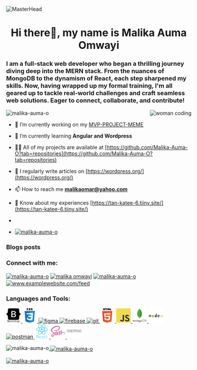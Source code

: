 ![MasterHead](https://images.unsplash.com/photo-1484417894907-623942c8ee29?ixlib=rb-4.0.3&ixid=M3wxMjA3fDB8MHxwaG90by1wYWdlfHx8fGVufDB8fHx8fA%3D%3D&auto=format&fit=crop&w=1932&q=80)
<h1 align="center">Hi there👋, my name is Malika Auma Omwayi</h1>
<h3>I am a full-stack web developer who began a thrilling journey diving deep into the MERN stack. From the nuances of MongoDB to the dynamism of React, each step sharpened my skills. Now, having wrapped up my formal training, I'm all geared up to tackle real-world challenges and craft seamless web solutions. Eager to connect, collaborate, and contribute!</h3>
<img align="right" alt="woman coding" width "400" src="https://media0.giphy.com/media/v1.Y2lkPTc5MGI3NjExNWRiMW1ybnZoeXVxOWxkYmFhdThsN2gzOHFwYWdzOHhtYThydzJ0eiZlcD12MV9pbnRlcm5hbF9naWZfYnlfaWQmY3Q9Zw/L1R1tvI9svkIWwpVYr/giphy.gif" />

<p align="left"> <img src="https://komarev.com/ghpvc/?username=malika-auma-o&label=Profile%20views&color=0e75b6&style=flat" alt="malika-auma-o" /> </p>

- 🔭 I’m currently working on my [MVP-PROJECT-MEME](https://github.com/Malika-Auma-O/MVP-PROJECT-MEME)

- 🌱 I’m currently learning **Angular and Wordpress**

- 👨‍💻 All of my projects are available at [https://github.com/Malika-Auma-O?tab=repositories](https://github.com/Malika-Auma-O?tab=repositories)

- 📝 I regularly write articles on [https://wordpress.org/](https://wordpress.org/)

- 📫 How to reach me **malikaomar@yahoo.com**

- 📄 Know about my experiences [https://tan-katee-6.tiiny.site/](https://tan-katee-6.tiiny.site/)
- 
- <p align="left"> <a href="https://github.com/ryo-ma/github-profile-trophy"><img src="https://github-profile-trophy.vercel.app/?username=malika-auma-o" alt="malika-auma-o" /></a> </p>

### Blogs posts
<!-- BLOG-POST-LIST:START -->
<!-- BLOG-POST-LIST:END -->

<h3 align="left">Connect with me:</h3>
<p align="left">
<a href="https://codepen.io/malika-auma-o" target="blank"><img align="center" src="https://raw.githubusercontent.com/rahuldkjain/github-profile-readme-generator/master/src/images/icons/Social/codepen.svg" alt="malika-auma-o" height="30" width="40" /></a>
<a href="https://linkedin.com/in/malika omwayi" target="blank"><img align="center" src="https://raw.githubusercontent.com/rahuldkjain/github-profile-readme-generator/master/src/images/icons/Social/linked-in-alt.svg" alt="malika omwayi" height="30" width="40" /></a>
<a href="https://stackoverflow.com/users/malika-auma-o" target="blank"><img align="center" src="https://raw.githubusercontent.com/rahuldkjain/github-profile-readme-generator/master/src/images/icons/Social/stack-overflow.svg" alt="malika-auma-o" height="30" width="40" /></a>
<a href="/www.examplewebsite.com/feed" target="blank"><img align="center" src="https://raw.githubusercontent.com/rahuldkjain/github-profile-readme-generator/master/src/images/icons/Social/rss.svg" alt="www.examplewebsite.com/feed" height="30" width="40" /></a>
</p>

<h3 align="left">Languages and Tools:</h3>
<p align="left"> <a href="https://getbootstrap.com" target="_blank" rel="noreferrer"> <img src="https://raw.githubusercontent.com/devicons/devicon/master/icons/bootstrap/bootstrap-plain-wordmark.svg" alt="bootstrap" width="40" height="40"/> </a> <a href="https://www.w3schools.com/css/" target="_blank" rel="noreferrer"> <img src="https://raw.githubusercontent.com/devicons/devicon/master/icons/css3/css3-original-wordmark.svg" alt="css3" width="40" height="40"/> </a> </a> <a href="https://www.figma.com/" target="_blank" rel="noreferrer"> <img src="https://www.vectorlogo.zone/logos/figma/figma-icon.svg" alt="figma" width="40" height="40"/> </a> <a href="https://firebase.google.com/" target="_blank" rel="noreferrer"> <img src="https://www.vectorlogo.zone/logos/firebase/firebase-icon.svg" alt="firebase" width="40" height="40"/> </a> <a href="https://git-scm.com/" target="_blank" rel="noreferrer"> <img src="https://www.vectorlogo.zone/logos/git-scm/git-scm-icon.svg" alt="git" width="40" height="40"/> </a> <a href="https://www.w3.org/html/" target="_blank" rel="noreferrer"> <img src="https://raw.githubusercontent.com/devicons/devicon/master/icons/html5/html5-original-wordmark.svg" alt="html5" width="40" height="40"/> </a> <a href="https://developer.mozilla.org/en-US/docs/Web/JavaScript" target="_blank" rel="noreferrer"> <img src="https://raw.githubusercontent.com/devicons/devicon/master/icons/javascript/javascript-original.svg" alt="javascript" width="40" height="40"/> </a> <a href="https://www.mongodb.com/" target="_blank" rel="noreferrer"> <img src="https://raw.githubusercontent.com/devicons/devicon/master/icons/mongodb/mongodb-original-wordmark.svg" alt="mongodb" width="40" height="40"/> </a> <a href="https://nodejs.org" target="_blank" rel="noreferrer"> <img src="https://raw.githubusercontent.com/devicons/devicon/master/icons/nodejs/nodejs-original-wordmark.svg" alt="nodejs" width="40" height="40"/> </a> <a href="https://postman.com" target="_blank" rel="noreferrer"> <img src="https://www.vectorlogo.zone/logos/getpostman/getpostman-icon.svg" alt="postman" width="40" height="40"/> </a> <a href="https://reactjs.org/" target="_blank" rel="noreferrer"> <img src="https://raw.githubusercontent.com/devicons/devicon/master/icons/react/react-original-wordmark.svg" alt="react" width="40" height="40"/> </a> <a href="https://sass-lang.com" target="_blank" rel="noreferrer"> <img src="https://raw.githubusercontent.com/devicons/devicon/master/icons/sass/sass-original.svg" alt="sass" width="40" height="40"/> </a> <a href="https://expressjs.com" target="_blank" rel="noreferrer"> <img src="https://raw.githubusercontent.com/devicons/devicon/master/icons/express/express-original-wordmark.svg" alt="express" width="40" height="40"/> </p>

<p><img align="left" src="https://github-readme-stats.vercel.app/api/top-langs?username=malika-auma-o&show_icons=true&locale=en&layout=compact" alt="malika-auma-o" /></p>

<p>&nbsp;<img align="center" src="https://github-readme-stats.vercel.app/api?username=malika-auma-o&show_icons=true&locale=en" alt="malika-auma-o" /></p>

<p><img align="center" src="https://github-readme-streak-stats.herokuapp.com/?user=malika-auma-o&" alt="malika-auma-o" /></p>
